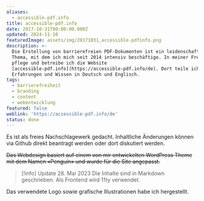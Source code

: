 ```yaml
---
aliases:
  - accessible-pdf.info
title: accessible-pdf.info
date: 2017-10-31T00:00:00.000Z
updated: 2024-11-10
featuredImage: assets/img/20171031_accessible-pdfinfo.png
description: >-
  Die Erstellung von barrierefreien PDF-Dokumenten ist ein leidenschaftliches
  Thema, mit dem ich mich seit 2014 intensiv beschäftige. In meiner Freizeit
  pflege und betreibe ich die Website
  [accessible-pdf.info](https://accessible-pdf.info/de). Dort teile ich meine
  Erfahrungen und Wissen in Deutsch und Englisch.
tags:
  - barrierefreiheit
  - branding
  - content
  - webentwicklung
featured: false
weblink: 'https://accessible-pdf.info/de'
status: done
---
```

Es ist als freies Nachschlagewerk gedacht. Inhaltliche Änderungen können via Github direkt beantragt werden oder dort diskutiert werden.

~~Das Webdesign basiert auf einem von mir entwickelten WordPress Theme mit dem Namen «Penguin» und wurde für die Site angepasst.~~

> [!info] Update 28. Mai 2023
> Die Inhalte sind in Markdown geschrieben. Als Frontend wird 11ty verwendet.

Das verwendete Logo sowie grafische Illustrationen habe ich hergestellt.
